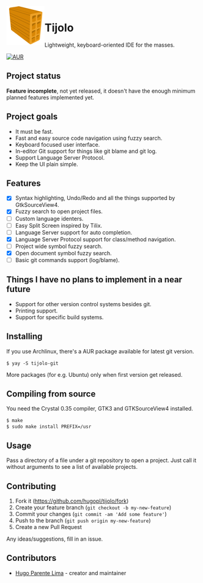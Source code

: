 <img align="left" src="./icons/tijolo.svg" width="100" height="100" />

# Tijolo

Lightweight, keyboard-oriented IDE for the masses.

[![AUR](https://img.shields.io/aur/version/tijolo-git)](https://aur.archlinux.org/packages/tijolo-git)

## Project status

**Feature incomplete**, not yet released, it doesn't have the enough minimum planned features implemented yet.

## Project goals

- It must be fast.
- Fast and easy source code navigation using fuzzy search.
- Keyboard focused user interface.
- In-editor Git support for things like git blame and git log.
- Support Language Server Protocol.
- Keep the UI plain simple.

## Features

 - [x] Syntax highlighting, Undo/Redo and all the things supported by GtkSourceView4.
 - [x] Fuzzy search to open project files.
 - [ ] Custom language identers.
 - [ ] Easy Split Screen inspired by Tilix.
 - [ ] Language Server support for auto completion.
 - [x] Language Server Protocol support for class/method navigation.
 - [ ] Project wide symbol fuzzy search.
 - [x] Open document symbol fuzzy search.
 - [ ] Basic git commands support (log/blame).

## Things I have no plans to implement in a near future

- Support for other version control systems besides git.
- Printing support.
- Support for specific build systems.

## Installing

If you use Archlinux, there's a AUR package available for latest git version.

```
$ yay -S tijolo-git
```

More packages (for e.g. Ubuntu) only when first version get released.

## Compiling from source

You need the Crystal 0.35 compiler, GTK3 and GTKSourceView4 installed.

```
$ make
$ sudo make install PREFIX=/usr
```

## Usage

Pass a directory of a file under a git repository to open a project. Just call it without arguments to see a list of available projects.

## Contributing

1. Fork it (<https://github.com/hugopl/tijolo/fork>)
2. Create your feature branch (`git checkout -b my-new-feature`)
3. Commit your changes (`git commit -am 'Add some feature'`)
4. Push to the branch (`git push origin my-new-feature`)
5. Create a new Pull Request

Any ideas/suggestions, fill in an issue.

## Contributors

- [Hugo Parente Lima](https://github.com/hugopl) - creator and maintainer
